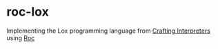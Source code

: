 # roc-lox
Implementing the Lox programming language from [Crafting Interpreters](https://craftinginterpreters.com/contents.html) using [Roc](https://www.roc-lang.org/tutorial)

